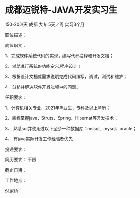 # 成都迈锐特-JAVA开发实习生

150-200/天 成都 大专 5天／周 实习3个月

职位描述：

岗位职责：

 1、完成软件系统代码的实现，编写代码注释和开发文档；

 2、辅助进行系统的功能定义,程序设计；

 3、根据设计文档或需求说明完成代码编写，调试，测试和维护； 

4、分析并解决软件开发过程中的问题。 

任职要求：

 1、计算机相关专业，2021年毕业生，专科及以上学历； 

2、熟练掌握java、Struts、Spring、Hibernat等开发技术；

 3、 熟悉sql并使用过以下至少一种数据库：mssql、mysql、oracle； 

4、 有java实际开发工作经验者优先 

投递要求：

简历要求： 不限

截止日期：

工作地点：

倪家桥